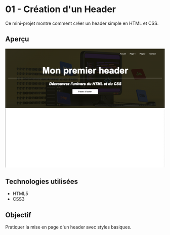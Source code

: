 # 01 - Création d'un Header

Ce mini-projet montre comment créer un header simple en HTML et CSS.

## Aperçu

![Capture du header](./screenshots/capture-header.png)

## Technologies utilisées

- HTML5
- CSS3

## Objectif

Pratiquer la mise en page d'un header avec styles basiques.

